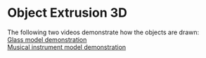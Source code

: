 Object Extrusion 3D
===================

The following two videos demonstrate how the objects are drawn:  
[Glass model demonstration](http://youtu.be/X7BrC3BPPSU)  
[Musical instrument model demonstration](http://youtu.be/Ndq8IkrdHyU)

